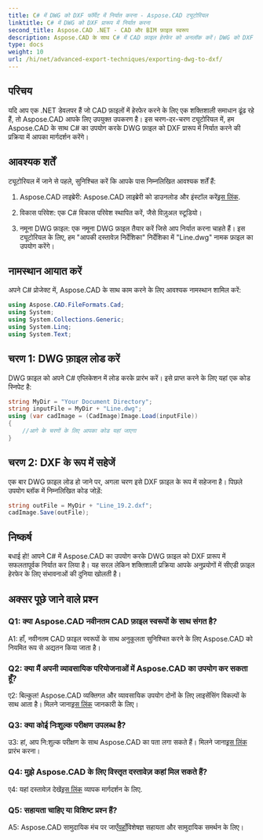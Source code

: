 ```yaml
---
title: C# में DWG को DXF फॉर्मेट में निर्यात करना - Aspose.CAD ट्यूटोरियल
linktitle: C# में DWG को DXF प्रारूप में निर्यात करना
second_title: Aspose.CAD .NET - CAD और BIM फ़ाइल स्वरूप
description: Aspose.CAD के साथ C# में CAD फ़ाइल हेरफेर को अनलॉक करें। DWG को DXF में आसानी से निर्यात करना सीखें। निर्बाध एकीकरण के लिए हमारी चरण-दर-चरण मार्गदर्शिका का पालन करें।
type: docs
weight: 10
url: /hi/net/advanced-export-techniques/exporting-dwg-to-dxf/
---
```

## परिचय

यदि आप एक .NET डेवलपर हैं जो CAD फ़ाइलों में हेरफेर करने के लिए एक शक्तिशाली समाधान ढूंढ रहे हैं, तो Aspose.CAD आपके लिए उपयुक्त उपकरण है। इस चरण-दर-चरण ट्यूटोरियल में, हम Aspose.CAD के साथ C# का उपयोग करके DWG फ़ाइल को DXF प्रारूप में निर्यात करने की प्रक्रिया में आपका मार्गदर्शन करेंगे।

## आवश्यक शर्तें

ट्यूटोरियल में जाने से पहले, सुनिश्चित करें कि आपके पास निम्नलिखित आवश्यक शर्तें हैं:

1.  Aspose.CAD लाइब्रेरी: Aspose.CAD लाइब्रेरी को डाउनलोड और इंस्टॉल करें[इस लिंक](https://releases.aspose.com/cad/net/).

2. विकास परिवेश: एक C# विकास परिवेश स्थापित करें, जैसे विज़ुअल स्टूडियो।

3. नमूना DWG फ़ाइल: एक नमूना DWG फ़ाइल तैयार करें जिसे आप निर्यात करना चाहते हैं। इस ट्यूटोरियल के लिए, हम "आपकी दस्तावेज़ निर्देशिका" निर्देशिका में "Line.dwg" नामक फ़ाइल का उपयोग करेंगे।

## नामस्थान आयात करें

अपने C# प्रोजेक्ट में, Aspose.CAD के साथ काम करने के लिए आवश्यक नामस्थान शामिल करें:

```csharp
using Aspose.CAD.FileFormats.Cad;
using System;
using System.Collections.Generic;
using System.Linq;
using System.Text;
```

## चरण 1: DWG फ़ाइल लोड करें

DWG फ़ाइल को अपने C# एप्लिकेशन में लोड करके प्रारंभ करें। इसे प्राप्त करने के लिए यहां एक कोड स्निपेट है:

```csharp
string MyDir = "Your Document Directory";
string inputFile = MyDir + "Line.dwg";
using (var cadImage = (CadImage)Image.Load(inputFile))
{
    //आगे के चरणों के लिए आपका कोड यहां जाएगा
}
```

## चरण 2: DXF के रूप में सहेजें

एक बार DWG फ़ाइल लोड हो जाने पर, अगला चरण इसे DXF फ़ाइल के रूप में सहेजना है। पिछले उपयोग ब्लॉक में निम्नलिखित कोड जोड़ें:

```csharp
string outFile = MyDir + "Line_19.2.dxf";
cadImage.Save(outFile);
```

## निष्कर्ष

बधाई हो! आपने C# में Aspose.CAD का उपयोग करके DWG फ़ाइल को DXF प्रारूप में सफलतापूर्वक निर्यात कर लिया है। यह सरल लेकिन शक्तिशाली प्रक्रिया आपके अनुप्रयोगों में सीएडी फ़ाइल हेरफेर के लिए संभावनाओं की दुनिया खोलती है।

## अक्सर पूछे जाने वाले प्रश्न

### Q1: क्या Aspose.CAD नवीनतम CAD फ़ाइल स्वरूपों के साथ संगत है?

A1: हाँ, नवीनतम CAD फ़ाइल स्वरूपों के साथ अनुकूलता सुनिश्चित करने के लिए Aspose.CAD को नियमित रूप से अद्यतन किया जाता है।

### Q2: क्या मैं अपनी व्यावसायिक परियोजनाओं में Aspose.CAD का उपयोग कर सकता हूँ?

 ए2: बिल्कुल! Aspose.CAD व्यक्तिगत और व्यावसायिक उपयोग दोनों के लिए लाइसेंसिंग विकल्पों के साथ आता है। मिलने जाना[इस लिंक](https://purchase.aspose.com/buy) जानकारी के लिए।

### Q3: क्या कोई निःशुल्क परीक्षण उपलब्ध है?

 उ3: हां, आप नि:शुल्क परीक्षण के साथ Aspose.CAD का पता लगा सकते हैं। मिलने जाना[इस लिंक](https://releases.aspose.com/) प्रारंभ करना।

### Q4: मुझे Aspose.CAD के लिए विस्तृत दस्तावेज़ कहां मिल सकते हैं?

 ए4: यहां दस्तावेज़ देखें[इस लिंक](https://reference.aspose.com/cad/net/) व्यापक मार्गदर्शन के लिए.

### Q5: सहायता चाहिए या विशिष्ट प्रश्न हैं?

 A5: Aspose.CAD सामुदायिक मंच पर जाएँ[यहाँ](https://forum.aspose.com/c/cad/19)विशेषज्ञ सहायता और सामुदायिक समर्थन के लिए।